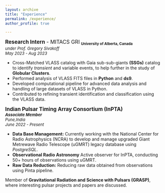 ```yaml
---
layout: archive
title: "Experience"
permalink: /experience/
author_profile: true

---
```

**<big>Research Intern</big>**<big> - MITACS GRI</big>
<sub align="right">**University of Alberta, Canada**</sub>  
*<font size="2">under Prof. Gregory Sivakoff </font>*  
*<font size="2" align="right">May 2023 - Aug 2023</font>*  
  * Cross-Matched VLASS catalog with Gaia sub-sub-giants **(SSGs)** catalog to identify *transient* and variable events, to help
further in the study of **Globular Clusters**.
  * Performed analysis of VLASS FITS files in **Python** and **ds9**.
  * Developed computational pipeline for advanced data analysis and handling of large datasets of VLASS in Python.
  * Contributed to refining transient identification and classification using the VLASS data.

<big>**Indian Pulsar Timing Array Consortium (InPTA)**</big>  
***<font size="2">Associate Member</font>***  
*<font size="2">Pune,India</font>*  
*<font size="2">June 2022 - Present</font>*  
  * **Data Base Management:** Currently working with the National Center for Radio Astrophysics (NCRA) to develop and
manage upgraded Giant Metrewave Radio Telescope (uGMRT) legacy database using *PostgreSQL*.
  * **Observational Radio Astronomy** Active observer for InPTA, conducting 50+ hours of observations using uGMRT.
  * **Raw Data Reduction:** Reducing raw data obtained from observations using Pinta pipeline.
 
Member of **Gravitational Radiation and Science with Pulsars (GRASP)**, where interesting pulsar projects and papers are
discussed.

